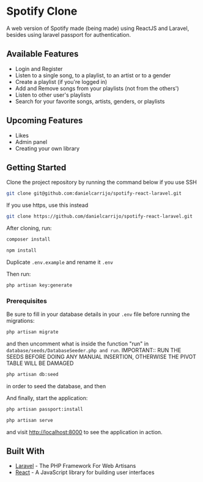 # Spotify Clone

A web version of Spotify made (being made) using ReactJS and Laravel, besides using laravel passport for authentication. 

## Available Features 
<ul>
    <li>Login and Register</li>
    <li>Listen to a single song, to a playlist, to an artist or to a gender</li>
    <li>Create a playlist (if you're logged in)</li>
    <li>Add and Remove songs from your playlists (not from the others')</li>
    <li>Listen to other user's playlists</li>
    <li>Search for your favorite songs, artists, genders, or playlists </li>
</ul>

## Upcoming Features
<ul>
    <li>Likes</li>
    <li>Admin panel </li>
    <li>Creating your own library </li>
</ul>

## Getting Started

Clone the project repository by running the command below if you use SSH

```bash
git clone git@github.com:danielcarrijo/spotify-react-laravel.git
```

If you use https, use this instead

```bash
git clone https://github.com/danielcarrijo/spotify-react-laravel.git
```

After cloning, run:

```bash
composer install
```

```bash
npm install
```

Duplicate `.env.example` and rename it `.env`

Then run:

```bash
php artisan key:generate
```

### Prerequisites

Be sure to fill in your database details in your `.env` file before running the migrations:

```bash
php artisan migrate
```
and then uncomment what is inside the function "run" in `database/seeds/DatabaseSeeder.php and run`. 
IMPORTANT:: RUN THE SEEDS BEFORE DOING ANY MANUAL INSERTION, OTHERWISE THE PIVOT TABLE WILL BE DAMAGED

```bash
php artisan db:seed
```
in order to seed the database, and then

And finally, start the application:

```bash
php artisan passport:install
```

```bash
php artisan serve
```

and visit [http://localhost:8000](http://localhost:8000) to see the application in action.

## Built With

* [Laravel](https://laravel.com) - The PHP Framework For Web Artisans
* [React](https://reactjs.org) - A JavaScript library for building user interfaces
